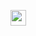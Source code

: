 <a href="https://wa.me/79603956285?text=Hello"><img height="25" src="https://img.shields.io/badge/WhatsApp-25D366?style=for-the-badge&logo=whatsapp&logoColor=white"></a>&nbsp;&nbsp;
